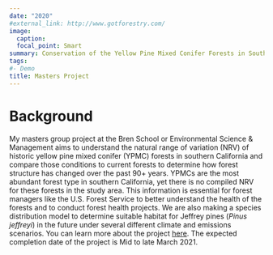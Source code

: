 ```yaml
---
date: "2020"
#external_link: http://www.gotforestry.com/
image:
  caption: 
  focal_point: Smart
summary: Conservation of the Yellow Pine Mixed Conifer Forests in Southern California - A Look Into the Past, Present, and Future 
tags:
#- Demo
title: Masters Project
---
```



# Background 

My masters group project at the Bren School or Environmental Science & Management aims to understand the natural range of variation (NRV) of historic yellow pine mixed conifer (YPMC) forests in southern California and compare those conditions to current forests to determine how forest structure has changed over the past 90+ years. YPMCs are the most abundant forest type in southern California, yet there is no compiled NRV for these forests in the study area. This information is essential for forest managers like the U.S. Forest Service to better understand the health of the forests and to conduct forest health projects. We are also making a species distribution model to determine suitable habitat for Jeffrey pines (*Pinus jeffreyi*) in the future under several different climate and emissions scenarios. You can learn more about the project [here](http://www.gotforestry.com/). The expected completion date of the project is Mid to late March 2021.  

